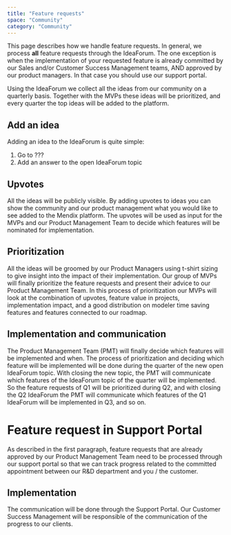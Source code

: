 ```yaml
---
title: "Feature requests"
space: "Community"
category: "Community"
---
```

This page describes how we handle feature requests. In general, we process **all** feature requests through the IdeaForum. The one exception is when the implementation of your requested feature is already committed by our Sales and/or Customer Success Management teams, AND approved by our product managers. In that case you should use our support portal.

Using the IdeaForum we collect all the ideas from our community on a quarterly basis. Together with the MVPs these ideas will be prioritized, and every quarter the top ideas will be added to the platform.

## Add an idea

Adding an idea to the IdeaForum is quite simple:

1.  Go to ???
2.  Add an answer to the open IdeaForum topic

## Upvotes

All the ideas will be publicly visible. By adding upvotes to ideas you can show the community and our product management what you would like to see added to the Mendix platform. The upvotes will be used as input for the MVPs and our Product Management Team to decide which features will be nominated for implementation.

## Prioritization

All the ideas will be groomed by our Product Managers using t-shirt sizing to give insight into the impact of their implementation. Our group of MVPs will finally prioritize the feature requests and present their advice to our Product Management Team. In this process of prioritization our MVPs will look at the combination of upvotes, feature value in projects, implementation impact, and a good distribution on modeler time saving features and features connected to our roadmap.

## Implementation and communication

The Product Management Team (PMT) will finally decide which features will be implemented and when. The process of prioritization and deciding which feature will be implemented will be done during the quarter of the new open IdeaForum topic. With closing the new topic, the PMT will communicate which features of the IdeaForum topic of the quarter will be implemented. So the feature requests of Q1 will be prioritized during Q2, and with closing the Q2 IdeaForum the PMT will communicate which features of the Q1 IdeaForum will be implemented in Q3, and so on.

# Feature request in Support Portal

As described in the first paragraph, feature requests that are already approved by our Product Management Team need to be processed through our support portal so that we can track progress related to the committed appointment between our R&D department and you / the customer.

## Implementation

The communication will be done through the Support Portal. Our Customer Success Management will be responsible of the communication of the progress to our clients.
